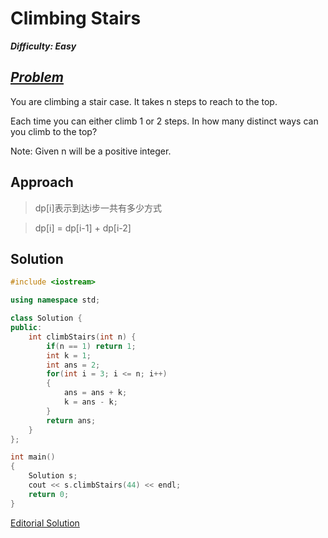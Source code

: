# Climbing Stairs

_**Difficulty: Easy**_

## _[Problem](https://leetcode.com/problems/climbing-stairs/?tab=Description)_
You are climbing a stair case. It takes n steps to reach to the top.

Each time you can either climb 1 or 2 steps. In how many distinct ways can you climb to the top?

Note: Given n will be a positive integer.

## Approach
>dp[i]表示到达i步一共有多少方式

>dp[i] = dp[i-1] + dp[i-2]

## Solution
```c++
#include <iostream>

using namespace std;

class Solution {
public:
    int climbStairs(int n) {
        if(n == 1) return 1;
        int k = 1;
        int ans = 2;
        for(int i = 3; i <= n; i++)
        {
            ans = ans + k;
            k = ans - k;
        }
        return ans;
    }
};

int main()
{
    Solution s;
    cout << s.climbStairs(44) << endl;
    return 0;
}
```

[Editorial Solution](https://leetcode.com/articles/climbing-stairs/)